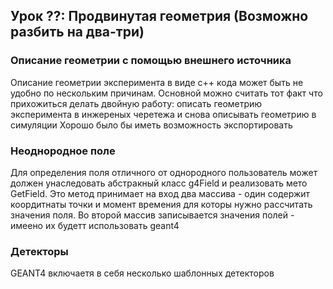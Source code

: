 ## Урок ??: Продвинутая геометрия (Возможно разбить на два-три)
### Описание геометрии с помощью внешнего источника
Описание геометрии эксперимента в виде с++ кода может быть не удобно по нескольким причинам. Основной можно считать тот факт что прихожиться делать двойную работу: описать геометрию эксперимента в инжереных черетежа и снова описывать геометрию в симуляции 
Хорошо было бы иметь возможность экспортировать 


### Неоднородное поле
Для определения поля отличного от однородного пользователь может должен унаследовать абстракный класс g4Field и реализовать мето GetField.  Это метод принимает на вход два массива - один содержит коордитнаты точки и момент времения для которы нужно рассчитать значения поля. Во второй массив записывается значения полей - имеено их будетт использовать geant4 

### Детекторы
GEANT4 включаетя в себя несколько шаблонных детекторов 